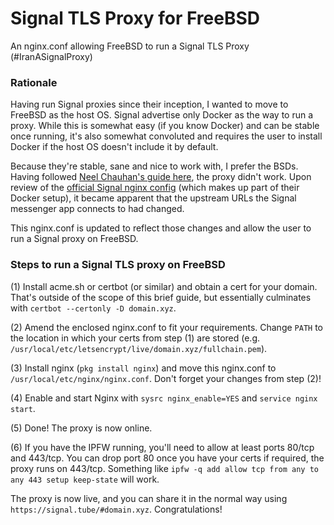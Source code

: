 # Signal TLS Proxy for FreeBSD
An nginx.conf allowing FreeBSD to run a Signal TLS Proxy (#IranASignalProxy)

### Rationale
Having run Signal proxies since their inception, I wanted to move to FreeBSD as the host OS. Signal advertise only Docker as the way to run a proxy. While this is somewhat easy (if you know Docker) and can be stable once running, it's also somewhat convoluted and requires the user to install Docker if the host OS doesn't include it by default.  

Because they're stable, sane and nice to work with, I prefer the BSDs. Having followed [Neel Chauhan's guide here](https://www.neelc.org/posts/freebsd-signal-proxy/), the proxy didn't work. Upon review of the [official Signal nginx config](https://github.com/signalapp/Signal-TLS-Proxy/blob/master/data/nginx-relay/nginx.conf) (which makes up part of their Docker setup), it became apparent that the upstream URLs the Signal messenger app connects to had changed.  

This nginx.conf is updated to reflect those changes and allow the user to run a Signal proxy on FreeBSD.

### Steps to run a Signal TLS proxy on FreeBSD

(1) Install acme.sh or certbot (or similar) and obtain a cert for your domain. That's outside of the scope of this brief guide, but essentially culminates with `certbot --certonly -D domain.xyz`. 

(2) Amend the enclosed nginx.conf to fit your requirements. Change `PATH` to the location in which your certs from step (1) are stored (e.g. `/usr/local/etc/letsencrypt/live/domain.xyz/fullchain.pem`).

(3) Install nginx (`pkg install nginx`) and move this nginx.conf to `/usr/local/etc/nginx/nginx.conf`. Don't forget your changes from step (2)!

(4) Enable and start Nginx with `sysrc nginx_enable=YES` and `service nginx start`. 

(5) Done! The proxy is now online. 

(6) If you have the IPFW running, you'll need to allow at least ports 80/tcp and 443/tcp. You can drop port 80 once you have your certs if required, the proxy runs on 443/tcp. Something like `ipfw -q add allow tcp from any to any 443 setup keep-state` will work. 

The proxy is now live, and you can share it in the normal way using `https://signal.tube/#domain.xyz`. Congratulations! 
